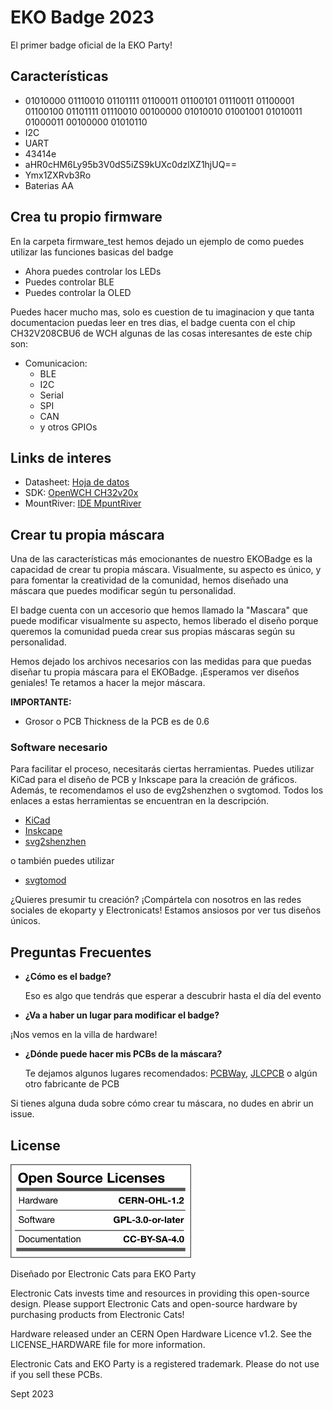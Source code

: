 # EKO Badge 2023

El primer badge oficial de la EKO Party!

## Características

- 01010000 01110010 01101111 01100011 01100101 01110011 01100001 01100100 01101111 01110010 00100000 01010010 01001001 01010011 01000011 00100000 01010110
- I2C
- UART
- 43414e
- aHR0cHM6Ly95b3V0dS5iZS9kUXc0dzlXZ1hjUQ==
- Ymx1ZXRvb3Ro
- Baterias AA
## Crea tu propio firmware
En la carpeta firmware_test hemos dejado un ejemplo de como puedes utilizar las funciones basicas del badge

- Ahora puedes controlar los LEDs
- Puedes controlar BLE
- Puedes controlar la OLED

Puedes hacer mucho mas, solo es cuestion de tu imaginacion y que tanta documentacion puedas leer en tres dias, el badge cuenta con el chip CH32V208CBU6 de WCH algunas de las cosas interesantes de este chip son:

- Comunicacion:
  - BLE
  - I2C
  - Serial
  - SPI
  - CAN
  - y otros GPIOs

 ## Links de interes

- Datasheet: [Hoja de datos](https://www.wch-ic.com/products/CH32V208.html)
- SDK: [OpenWCH CH32v20x](https://github.com/openwch/ch32v20x)
- MountRiver: [IDE MpuntRiver](http://www.mounriver.com/)

## Crear tu propia máscara
Una de las características más emocionantes de nuestro EKOBadge es la capacidad de crear tu propia máscara. Visualmente, su aspecto es único, y para fomentar la creatividad de la comunidad, hemos diseñado una máscara que puedes modificar según tu personalidad.

El badge cuenta con un accesorio que hemos llamado la "Mascara" que puede modificar visualmente su aspecto, hemos liberado el diseño porque queremos la comunidad pueda crear sus propias máscaras según su personalidad. 

Hemos dejado los archivos necesarios con las medidas para que puedas diseñar tu propia máscara para el EKOBadge. ¡Esperamos ver diseños geniales! Te retamos a hacer la mejor máscara.

**IMPORTANTE:**
- Grosor o PCB Thickness de la PCB es de 0.6

### Software necesario

Para facilitar el proceso, necesitarás ciertas herramientas. Puedes utilizar KiCad para el diseño de PCB y Inkscape para la creación de gráficos. Además, te recomendamos el uso de evg2shenzhen o svgtomod. Todos los enlaces a estas herramientas se encuentran en la descripción.

- [KiCad](https://www.kicad.org/) 
- [Inskcape](https://inkscape.org/es/)
- [svg2shenzhen](https://github.com/badgeek/svg2shenzhen)

o también puedes utilizar

- [svgtomod](https://github.com/mtl/svg2mod) 

¿Quieres presumir tu creación? ¡Compártela con nosotros en las redes sociales de ekoparty y Electronicats! Estamos ansiosos por ver tus diseños únicos.

## Preguntas Frecuentes

- **¿Cómo es el badge?** 

  Eso es algo que tendrás que esperar a descubrir hasta el día del evento

- **¿Va a haber un lugar para modificar el badge?** 

 ¡Nos vemos en la villa de hardware!

- **¿Dónde puede hacer mis PCBs de la máscara?** 

  Te dejamos algunos lugares recomendados:
  [PCBWay](https://www.pcbway.com/), [JLCPCB](https://jlcpcb.com/) o algún otro fabricante de PCB

Si tienes alguna duda sobre cómo crear tu máscara, no dudes en abrir un issue.


## License
<a>
  <img src="https://github.com/ElectronicCats/AjoloteBoard/raw/master/OpenSourceLicense.png" height="150" />
</a>

Diseñado por Electronic Cats para EKO Party

Electronic Cats invests time and resources in providing this open-source design. Please support Electronic Cats and open-source hardware by purchasing products from Electronic Cats!

Hardware released under an CERN Open Hardware Licence v1.2. See the LICENSE_HARDWARE file for more information.

Electronic Cats and EKO Party is a registered trademark. Please do not use if you sell these PCBs.

Sept 2023
